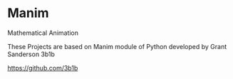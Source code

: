 # Manim
Mathematical Animation

These Projects are based on Manim module of Python developed by Grant Sanderson 3b1b

https://github.com/3b1b
